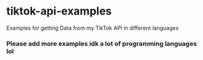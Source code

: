 # tiktok-api-examples
Examples for getting Data from my TikTok API in different languages
### Please add more examples idk a lot of programming languages lol
